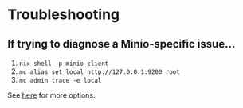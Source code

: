 # Troubleshooting

## If trying to diagnose a Minio-specific issue...

1. `nix-shell -p minio-client`
2. `mc alias set local http://127.0.0.1:9200 root`
3. `mc admin trace -e local`

See [here](https://min.io/docs/minio/linux/reference/minio-mc-admin/mc-admin-trace.html#description) for more options.
